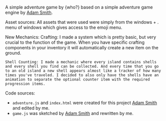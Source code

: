 A simple adventure game by {who?} based on a simple adventure game engine by [Adam Smith](https://github.com/rndmcnlly).

Asset sources:
All assets that were used were simply from the windows + . menu of windows which gives access to the emoji menu.

New Mechanics:
    Crafting: I made a system which is pretty basic, but very crucial to the function of the game. When you have specific crafting components in your inventory it will automatically create a new item on the ground.

    Shell Counting: I made a mechanic where every island contains shells and every shell you find can be collected. And every time that you go to an old island a new shell appears almost like a tracker of how many times you've traveled. I decided to also only have the shells have an animation to separate the optional counter item with the required progression items.

Code sources:
- `adventure.js` and `index.html` were created for this project [Adam Smith](https://github.com/rndmcnlly) and edited by me.
- `game.js` was sketched by [Adam Smith](https://github.com/rndmcnlly) and rewritten by me.